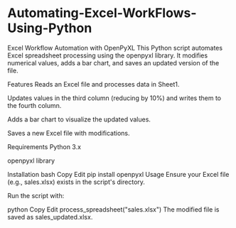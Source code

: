 # Automating-Excel-WorkFlows-Using-Python

Excel Workflow Automation with OpenPyXL
This Python script automates Excel spreadsheet processing using the openpyxl library. It modifies numerical values, adds a bar chart, and saves an updated version of the file.

Features
Reads an Excel file and processes data in Sheet1.

Updates values in the third column (reducing by 10%) and writes them to the fourth column.

Adds a bar chart to visualize the updated values.

Saves a new Excel file with modifications.

Requirements
Python 3.x

openpyxl library

Installation
bash
Copy
Edit
pip install openpyxl
Usage
Ensure your Excel file (e.g., sales.xlsx) exists in the script's directory.

Run the script with:

python
Copy
Edit
process_spreadsheet("sales.xlsx")
The modified file is saved as sales_updated.xlsx.

